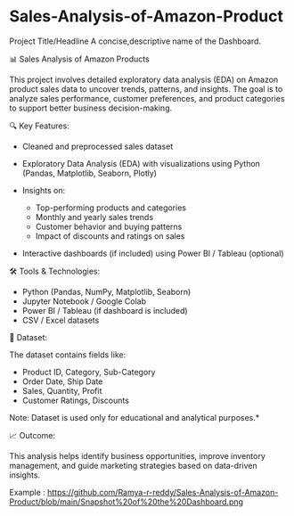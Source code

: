 # Sales-Analysis-of-Amazon-Product
Project Title/Headline
A concise,descriptive name of the Dashboard.



 📊 Sales Analysis of Amazon Products

This project involves detailed exploratory data analysis (EDA) on Amazon product sales data to uncover trends, patterns, and insights. The goal is to analyze sales performance, customer preferences, and product categories to support better business decision-making.

🔍 Key Features:

* Cleaned and preprocessed sales dataset
* Exploratory Data Analysis (EDA) with visualizations using Python (Pandas, Matplotlib, Seaborn, Plotly)
* Insights on:

  * Top-performing products and categories
  * Monthly and yearly sales trends
  * Customer behavior and buying patterns
  * Impact of discounts and ratings on sales
* Interactive dashboards (if included) using Power BI / Tableau (optional)

 🛠 Tools & Technologies:

* Python (Pandas, NumPy, Matplotlib, Seaborn)
* Jupyter Notebook / Google Colab
* Power BI / Tableau (if dashboard is included)
* CSV / Excel datasets

 📁 Dataset:

The dataset contains fields like:

* Product ID, Category, Sub-Category
* Order Date, Ship Date
* Sales, Quantity, Profit
* Customer Ratings, Discounts

Note: Dataset is used only for educational and analytical purposes.*

 📈 Outcome:

This analysis helps identify business opportunities, improve inventory management, and guide marketing strategies based on data-driven insights.

Example : https://github.com/Ramya-r-reddy/Sales-Analysis-of-Amazon-Product/blob/main/Snapshot%20of%20the%20Dashboard.png

